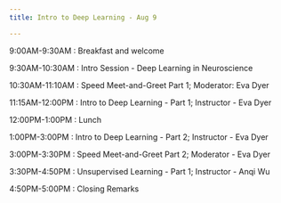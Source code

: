 ```yaml
---
title: Intro to Deep Learning - Aug 9

---
```


9:00AM-9:30AM
: Breakfast and welcome

9:30AM-10:30AM
: Intro Session - Deep Learning in Neuroscience

10:30AM-11:10AM
: Speed Meet-and-Greet Part 1; Moderator\: Eva Dyer

11:15AM-12:00PM
: Intro to Deep Learning - Part 1; Instructor - Eva Dyer

12:00PM-1:00PM
: Lunch

1:00PM-3:00PM
: Intro to Deep Learning - Part 2; Instructor - Eva Dyer

3:00PM-3:30PM
: Speed Meet-and-Greet Part 2; Moderator - Eva Dyer

3:30PM-4:50PM
: Unsupervised Learning - Part 1; Instructor - Anqi Wu

4:50PM-5:00PM
: Closing Remarks








